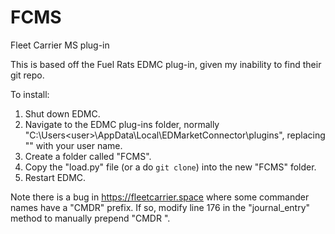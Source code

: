 # FCMS
Fleet Carrier MS plug-in

This is based off the Fuel Rats EDMC plug-in, given my inability to find their git repo. 

To install:
 1. Shut down EDMC.
 2. Navigate to the EDMC plug-ins folder, normally "C:\Users\<user>\AppData\Local\EDMarketConnector\plugins\", replacing "<user>" with your user name.
 3. Create a folder called "FCMS".
 4. Copy the "load.py" file (or a do `git clone`) into the new "FCMS" folder.
 5. Restart EDMC.

Note there is a bug in https://fleetcarrier.space where some commander names have a "CMDR" prefix. If so, modify line 176 in the "journal_entry" method to manually prepend "CMDR ".

